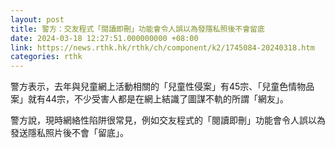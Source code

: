 ```yaml
---
layout: post
title: 警方：交友程式「閱讀即刪」功能會令人誤以為發隱私照後不會留底
date: 2024-03-18 12:27:51.000000000 +08:00
link: https://news.rthk.hk/rthk/ch/component/k2/1745084-20240318.htm
categories: rthk
---
```


警方表示，去年與兒童網上活動相關的「兒童性侵案」有45宗、「兒童色情物品案」就有44宗，不少受害人都是在網上結識了圖謀不軌的所謂「網友」。

警方說，現時網絡性陷阱很常見，例如交友程式的「閱讀即刪」功能會令人誤以為發送隱私照片後不會「留底」。
